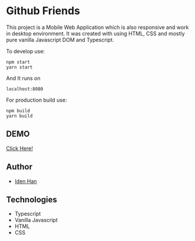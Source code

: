 # Github Friends

This project is a Mobile Web Application which is also responsive and work in desktop environment. It was created with using HTML, CSS and mostly pure vanilla Javascript DOM and Typescript.

To develop use:
```text
npm start
yarn start
```

And It runs on
```text
localhost:8080
```

For production build use:
```text
npm build
yarn build
```

## DEMO

[Click Here!](http://momsitter.s3-website-us-east-1.amazonaws.com/)

## Author

- [Iden Han](https://idenhan.tistory.com/)

## Technologies

- Typescript
- Vanilla Javascript 
- HTML
- CSS
